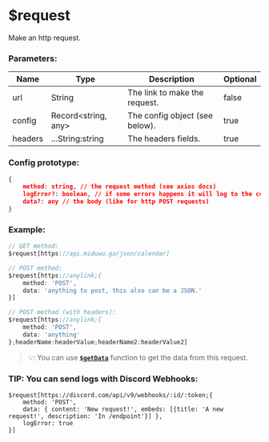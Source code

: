 # $request

 Make an http request.

### Parameters:
| Name | Type | Description | Optional |
| ---- | ---- | ----------- | -------- |
|  url | String | The link to make the request. | false |
| config | Record<string, any> | The config object (see below). | true |
| headers | ...String:string | The headers fields. | true |

### Config prototype:
```json
{
    method: string, // the request method (see axios docs)
    logError?: boolean, // if some errors happens it will log to the console
    data?: any // the body (like for http POST requests)
}
```

### Example:

```js
// GET method:
$request[https://api.miduwu.ga/json/calendar]

// POST method:
$request[https://anylink;{
    method: 'POST',
    data: 'anything to post, this also can be a JSON.'
}]

// POST method (with headers):
$request[https://anylink;{
    method: 'POST',
    data: 'anything'
};headerName:headerValue;headerName2:headerValue2]
```
> 💡: You can use [**`$getData`**](/functions/$getData.md) function to get the data from this request.

### TIP: You can send logs with Discord Webhooks:
```
$request[https://discord.com/api/v9/webhooks/:id/:token;{
    method: 'POST',
    data: { content: 'New request!', embeds: [{title: 'A new request!', description: 'In /endpoint'}] },
    logError: true
}]
```
